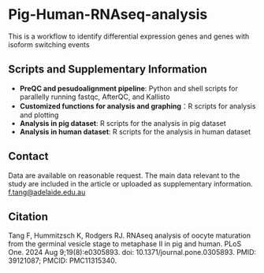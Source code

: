 # Pig-Human-RNAseq-analysis
This is a workflow to identify differential expression genes and genes with isoform switching events

## Scripts and Supplementary Information
- **PreQC and pesudoalignment pipeline**: Python and shell scripts for parallelly running fastqc, AfterQC, and Kallisto
- **Customized functions for analysis and graphing**：R scripts for analysis and plotting
- **Analysis in pig dataset**: R scripts for the analysis in pig dataset
- **Analysis in human dataset**: R scripts for the analysis in human dataset

## Contact
Data are available on reasonable request. The main data relevant to the study are included in the article or uploaded as supplementary information.
f.tang@adelaide.edu.au

## Citation
Tang F, Hummitzsch K, Rodgers RJ. RNAseq analysis of oocyte maturation from the germinal vesicle stage to metaphase II in pig and human. PLoS One. 2024 Aug 9;19(8):e0305893. doi: 10.1371/journal.pone.0305893. PMID: 39121087; PMCID: PMC11315340.
